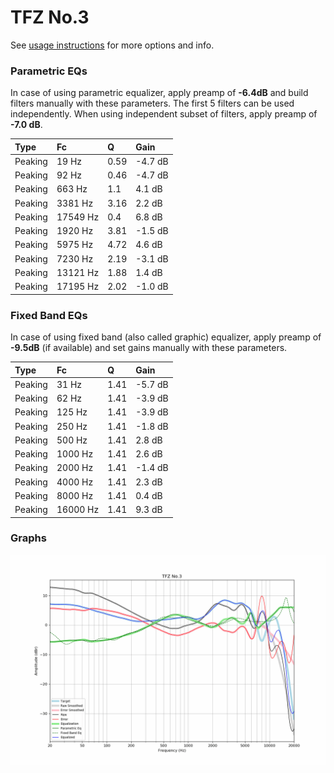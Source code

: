 # TFZ No.3
See [usage instructions](https://github.com/jaakkopasanen/AutoEq#usage) for more options and info.

### Parametric EQs
In case of using parametric equalizer, apply preamp of **-6.4dB** and build filters manually
with these parameters. The first 5 filters can be used independently.
When using independent subset of filters, apply preamp of **-7.0 dB**.

| Type    | Fc       |    Q | Gain    |
|:--------|:---------|:-----|:--------|
| Peaking | 19 Hz    | 0.59 | -4.7 dB |
| Peaking | 92 Hz    | 0.46 | -4.7 dB |
| Peaking | 663 Hz   | 1.1  | 4.1 dB  |
| Peaking | 3381 Hz  | 3.16 | 2.2 dB  |
| Peaking | 17549 Hz | 0.4  | 6.8 dB  |
| Peaking | 1920 Hz  | 3.81 | -1.5 dB |
| Peaking | 5975 Hz  | 4.72 | 4.6 dB  |
| Peaking | 7230 Hz  | 2.19 | -3.1 dB |
| Peaking | 13121 Hz | 1.88 | 1.4 dB  |
| Peaking | 17195 Hz | 2.02 | -1.0 dB |

### Fixed Band EQs
In case of using fixed band (also called graphic) equalizer, apply preamp of **-9.5dB**
(if available) and set gains manually with these parameters.

| Type    | Fc       |    Q | Gain    |
|:--------|:---------|:-----|:--------|
| Peaking | 31 Hz    | 1.41 | -5.7 dB |
| Peaking | 62 Hz    | 1.41 | -3.9 dB |
| Peaking | 125 Hz   | 1.41 | -3.9 dB |
| Peaking | 250 Hz   | 1.41 | -1.8 dB |
| Peaking | 500 Hz   | 1.41 | 2.8 dB  |
| Peaking | 1000 Hz  | 1.41 | 2.6 dB  |
| Peaking | 2000 Hz  | 1.41 | -1.4 dB |
| Peaking | 4000 Hz  | 1.41 | 2.3 dB  |
| Peaking | 8000 Hz  | 1.41 | 0.4 dB  |
| Peaking | 16000 Hz | 1.41 | 9.3 dB  |

### Graphs
![](./TFZ%20No.3.png)